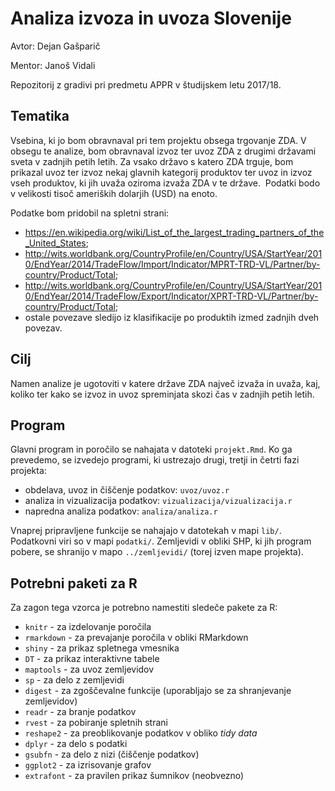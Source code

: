 # Analiza izvoza in uvoza Slovenije

Avtor: Dejan Gašparič

Mentor: Janoš Vidali

Repozitorij z gradivi pri predmetu APPR v študijskem letu 2017/18.

## Tematika

Vsebina, ki jo bom obravnaval pri tem projektu obsega trgovanje ZDA. V obsegu te analize, bom obravnaval izvoz ter uvoz ZDA z drugimi državami sveta v zadnjih petih letih. Za vsako državo s katero ZDA trguje, bom prikazal uvoz ter izvoz nekaj glavnih kategorij produktov ter uvoz in izvoz vseh produktov, ki jih uvaža oziroma izvaža ZDA v te države.  Podatki bodo v velikosti tisoč ameriških dolarjih (USD) na enoto.

Podatke bom pridobil na spletni strani:
- https://en.wikipedia.org/wiki/List_of_the_largest_trading_partners_of_the_United_States;
- http://wits.worldbank.org/CountryProfile/en/Country/USA/StartYear/2010/EndYear/2014/TradeFlow/Import/Indicator/MPRT-TRD-VL/Partner/by-country/Product/Total;
- http://wits.worldbank.org/CountryProfile/en/Country/USA/StartYear/2010/EndYear/2014/TradeFlow/Export/Indicator/XPRT-TRD-VL/Partner/by-country/Product/Total;
- ostale povezave sledijo iz klasifikacije po produktih izmed zadnjih dveh povezav.

## Cilj

Namen analize je ugotoviti v katere države ZDA največ izvaža in uvaža, kaj, koliko ter kako se izvoz in uvoz spreminjata skozi čas v zadnjih petih letih.

## Program

Glavni program in poročilo se nahajata v datoteki `projekt.Rmd`. Ko ga prevedemo,
se izvedejo programi, ki ustrezajo drugi, tretji in četrti fazi projekta:

* obdelava, uvoz in čiščenje podatkov: `uvoz/uvoz.r`
* analiza in vizualizacija podatkov: `vizualizacija/vizualizacija.r`
* napredna analiza podatkov: `analiza/analiza.r`

Vnaprej pripravljene funkcije se nahajajo v datotekah v mapi `lib/`. Podatkovni
viri so v mapi `podatki/`. Zemljevidi v obliki SHP, ki jih program pobere, se
shranijo v mapo `../zemljevidi/` (torej izven mape projekta).

## Potrebni paketi za R

Za zagon tega vzorca je potrebno namestiti sledeče pakete za R:

* `knitr` - za izdelovanje poročila
* `rmarkdown` - za prevajanje poročila v obliki RMarkdown
* `shiny` - za prikaz spletnega vmesnika
* `DT` - za prikaz interaktivne tabele
* `maptools` - za uvoz zemljevidov
* `sp` - za delo z zemljevidi
* `digest` - za zgoščevalne funkcije (uporabljajo se za shranjevanje zemljevidov)
* `readr` - za branje podatkov
* `rvest` - za pobiranje spletnih strani
* `reshape2` - za preoblikovanje podatkov v obliko *tidy data*
* `dplyr` - za delo s podatki
* `gsubfn` - za delo z nizi (čiščenje podatkov)
* `ggplot2` - za izrisovanje grafov
* `extrafont` - za pravilen prikaz šumnikov (neobvezno)
